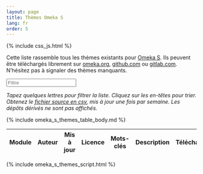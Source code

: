```yaml
---
layout: page
title: Thèmes Omeka S
lang: fr
order: 5
---
```


{% include css_js.html %}

Cette liste rassemble tous les thèmes existants pour [Omeka S](https://omeka.org/s).
Ils peuvent être téléchargés librement sur [omeka.org](https://omeka.org/s/themes), [github.com](https://github.com) ou [gitlab.com](https://gitlab.com).
N’hésitez pas à signaler des thèmes manquants.

<div class="container-fluid">
<div id="entry-list">
    <div class="row" style="margin-bottom:10px;">
        <input type="text" class="search form-control" placeholder="Filtre" />
    </div>
    <p><em>
    Tapez quelques lettres pour filtrer la liste. Cliquez sur les en-têtes pour trier. Obtenez le <a href="https://github.com/Daniel-KM/UpgradeToOmekaS/blob/master/_data/omeka_s_themes.csv">fichier source en csv</a>, mis à jour une fois par semaine. Les dépôts dérivés ne sont pas affichés.
    </em></p>
    <div class="row">
        <table class="table table-striped">
            <thead>
                <tr>
                    <th><span class="sort" data-sort="addon-link">Module</span></th>
                    <th><span class="sort" data-sort="addon-author">Auteur</span></th>
                    <th><span class="sort" data-sort="addon-updated">Mis à jour</span></th>
                    <th><span class="sort" data-sort="addon-license">Licence</span></th>
                    <th><span class="sort" data-sort="addon-tags">Mots-clés</span></th>
                    <th><span class="sort" data-sort="addon-description">Description</span></th>
                    <th><span class="sort" data-sort="addon-downloads" title="Attention : le nombre de téléchargements ne correspond pas à la popularité. En particulier, certaines extensions n’ont pas de version et d’autres ont de nombreuses versions.">Téléchargements</span></th>
                </tr>
            </thead>
            {% include omeka_s_themes_table_body.md %}
        </table>
    </div>
</div>
</div>

{% include omeka_s_themes_script.html %}
